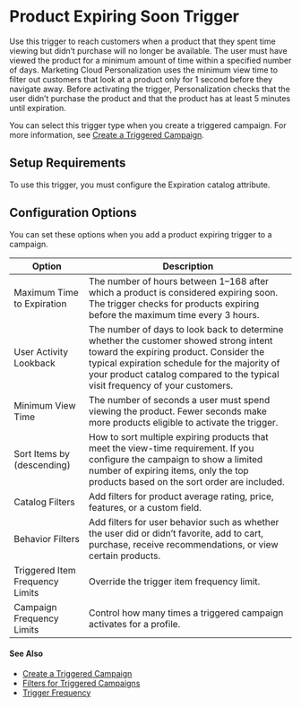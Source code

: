 

# Product Expiring Soon Trigger

Use this trigger to reach customers when a product that they spent time
viewing but didn’t purchase will no longer be available. The user must have
viewed the product for a minimum amount of time within a specified number of
days. Marketing Cloud Personalization uses the minimum view time to filter out
customers that look at a product only for 1 second before they navigate away.
Before activating the trigger, Personalization checks that the user didn’t
purchase the product and that the product has at least 5 minutes until
expiration.

You can select this trigger type when you create a triggered campaign. For
more information, see [Create a Triggered
Campaign](https://help.salesforce.com/s/articleView?id=sf.mc_pers_triggered_campaign_create.htm&language=en_US&type=5
"Use a triggered campaign to launch a journey when a specific action or event
occurs. For example, send a promotion to a shopper who spent time viewing a
product but didn’t purchase. You can recommend unread articles or products to
a visitor who has spent more than 5 minutes reading about a topic. You can
remind new users to complete onboarding steps, or alert sales reps when target
prospects spend a certain amount of time on your site. When creating a
triggered campaign, you can define when to trigger the campaign, which users
to target, and which experiences to deliver.").

## Setup Requirements

To use this trigger, you must configure the Expiration catalog attribute.

## Configuration Options

You can set these options when you add a product expiring trigger to a
campaign.

Option | Description  
---|---  
Maximum Time to Expiration | The number of hours between 1–168 after which a product is considered expiring soon. The trigger checks for products expiring before the maximum time every 3 hours.  
User Activity Lookback | The number of days to look back to determine whether the customer showed strong intent toward the expiring product. Consider the typical expiration schedule for the majority of your product catalog compared to the typical visit frequency of your customers.  
Minimum View Time | The number of seconds a user must spend viewing the product. Fewer seconds make more products eligible to activate the trigger.  
Sort Items by (descending) | How to sort multiple expiring products that meet the view-time requirement. If you configure the campaign to show a limited number of expiring items, only the top products based on the sort order are included.  
Catalog Filters | Add filters for product average rating, price, features, or a custom field.  
Behavior Filters | Add filters for user behavior such as whether the user did or didn’t favorite, add to cart, purchase, receive recommendations, or view certain products.  
Triggered Item Frequency Limits | Override the trigger item frequency limit.   
Campaign Frequency Limits | Control how many times a triggered campaign activates for a profile.  
  
#### See Also

  * [Create a Triggered Campaign](https://help.salesforce.com/s/articleView?id=sf.mc_pers_triggered_campaign_create.htm&language=en_US&type=5 "Use a triggered campaign to launch a journey when a specific action or event occurs. For example, send a promotion to a shopper who spent time viewing a product but didn’t purchase. You can recommend unread articles or products to a visitor who has spent more than 5 minutes reading about a topic. You can remind new users to complete onboarding steps, or alert sales reps when target prospects spend a certain amount of time on your site. When creating a triggered campaign, you can define when to trigger the campaign, which users to target, and which experiences to deliver.")
  * [Filters for Triggered Campaigns](https://help.salesforce.com/s/articleView?id=sf.mc_pers_triggered_campaign_filter.htm&language=en_US&type=5 "You can apply user behavior or catalog filters for some triggered campaigns to refine qualification for trigger activation. A user behavior filter is based on customer interaction with the trigger items. A catalog filter is based on catalog attributes. For example, you can add a catalog filter to a product back in stock trigger to have it activate only if the item price is less than $100. Or, you can add a behavior filter so the trigger only activates if the user favorites the product.")
  * [Trigger Frequency](https://help.salesforce.com/s/articleView?id=sf.mc_pers_triggered_campaign_trigger_frequency.htm&language=en_US&type=5 "Frequency limits apply to the number of triggers that Marketing Cloud Personalization sends for a user profile for a specified time period.")

